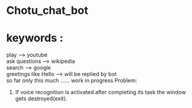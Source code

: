 # Chotu_chat_bot

# keywords :
play --> youtube
<br>
ask questions --> wikipedia
</br>
search --> google
<br>
greetings like Hello --> will be replied by bot
<br>
so far only this much ...... work in progress
Problem:
1) If voice recognition is activated after completing its task the window gets destroyed(exit).
